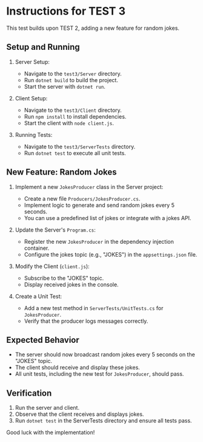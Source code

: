 # Instructions for TEST 3

This test builds upon TEST 2, adding a new feature for random jokes.

## Setup and Running

1. Server Setup:
   - Navigate to the `test3/Server` directory.
   - Run `dotnet build` to build the project.
   - Start the server with `dotnet run`.

2. Client Setup:
   - Navigate to the `test3/Client` directory.
   - Run `npm install` to install dependencies.
   - Start the client with `node client.js`.

3. Running Tests:
   - Navigate to the `test3/ServerTests` directory.
   - Run `dotnet test` to execute all unit tests.

## New Feature: Random Jokes

1. Implement a new `JokesProducer` class in the Server project:
   - Create a new file `Producers/JokesProducer.cs`.
   - Implement logic to generate and send random jokes every 5 seconds.
   - You can use a predefined list of jokes or integrate with a jokes API.

2. Update the Server's `Program.cs`:
   - Register the new `JokesProducer` in the dependency injection container.
   - Configure the jokes topic (e.g., "JOKES") in the `appsettings.json` file.

3. Modify the Client (`client.js`):
   - Subscribe to the "JOKES" topic.
   - Display received jokes in the console.

4. Create a Unit Test:
   - Add a new test method in `ServerTests/UnitTests.cs` for `JokesProducer`.
   - Verify that the producer logs messages correctly.

## Expected Behavior

- The server should now broadcast random jokes every 5 seconds on the "JOKES" topic.
- The client should receive and display these jokes.
- All unit tests, including the new test for `JokesProducer`, should pass.

## Verification

1. Run the server and client.
2. Observe that the client receives and displays jokes.
3. Run `dotnet test` in the ServerTests directory and ensure all tests pass.

Good luck with the implementation!
